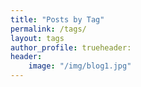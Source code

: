 ```yaml
---
title: "Posts by Tag"
permalink: /tags/
layout: tags
author_profile: trueheader:
header:
    image: "/img/blog1.jpg"
---
```

